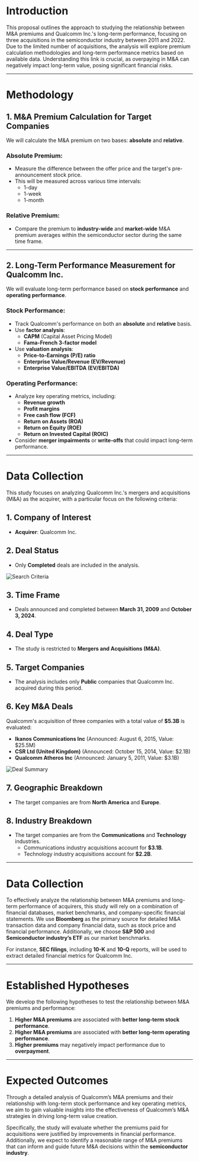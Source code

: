 # Introduction
This proposal outlines the approach to studying the relationship between M&A premiums and Qualcomm Inc.'s long-term performance, focusing on three acquisitions in the semiconductor industry between 2011 and 2022. Due to the limited number of acquisitions, the analysis will explore premium calculation methodologies and long-term performance metrics based on available data. Understanding this link is crucial, as overpaying in M&A can negatively impact long-term value, posing significant financial risks. 

---

# Methodology
## 1. M&A Premium Calculation for Target Companies
We will calculate the M&A premium on two bases: **absolute** and **relative**.

### Absolute Premium:
- Measure the difference between the offer price and the target's pre-announcement stock price.
- This will be measured across various time intervals:
  - 1-day
  - 1-week
  - 1-month

### Relative Premium:
- Compare the premium to **industry-wide** and **market-wide** M&A premium averages within the semiconductor sector during the same time frame.

---

## 2. Long-Term Performance Measurement for Qualcomm Inc.
We will evaluate long-term performance based on **stock performance** and **operating performance**.

### Stock Performance:
- Track Qualcomm's performance on both an **absolute** and **relative** basis.
- Use **factor analysis**:
  - **CAPM** (Capital Asset Pricing Model)
  - **Fama-French 3-factor model**
- Use **valuation analysis**:
  - **Price-to-Earnings (P/E) ratio**
  - **Enterprise Value/Revenue (EV/Revenue)**
  - **Enterprise Value/EBITDA (EV/EBITDA)**

### Operating Performance:
- Analyze key operating metrics, including:
  - **Revenue growth**
  - **Profit margins**
  - **Free cash flow (FCF)**
  - **Return on Assets (ROA)**
  - **Return on Equity (ROE)**
  - **Return on Invested Capital (ROIC)**
- Consider **merger impairments** or **write-offs** that could impact long-term performance.

---

# Data Collection
This study focuses on analyzing Qualcomm Inc.'s mergers and acquisitions (M&A) as the acquirer, with a particular focus on the following criteria:

## 1. Company of Interest
- **Acquirer**: Qualcomm Inc.

## 2. Deal Status
- Only **Completed** deals are included in the analysis.

![Search Criteria](./Marterial/Search%20Criteria.PNG)

## 3. Time Frame
- Deals announced and completed between **March 31, 2009** and **October 3, 2024**.

## 4. Deal Type
- The study is restricted to **Mergers and Acquisitions (M&A)**.

## 5. Target Companies
- The analysis includes only **Public** companies that Qualcomm Inc. acquired during this period.

## 6. Key M&A Deals
Qualcomm's acquisition of three companies with a total value of **$5.3B** is evaluated:
- **Ikanos Communications Inc** (Announced: August 6, 2015, Value: $25.5M)
- **CSR Ltd (United Kingdom)** (Announced: October 15, 2014, Value: $2.1B)
- **Qualcomm Atheros Inc** (Announced: January 5, 2011, Value: $3.1B)

![Deal Summary](./Marterial/Deal%20Summary.PNG)

## 7. Geographic Breakdown
- The target companies are from **North America** and **Europe**.

## 8. Industry Breakdown
- The target companies are from the **Communications** and **Technology** industries.
  - Communications industry acquisitions account for **$3.1B**.
  - Technology industry acquisitions account for **$2.2B**.

---

# Data Collection
To effectively analyze the relationship between M&A premiums and long-term performance of acquirers, this study will rely on a combination of financial databases, market benchmarks, and company-specific financial statements. We use **Bloomberg** as the primary source for detailed M&A transaction data and company financial data, such as stock price and financial performance. Additionally, we choose **S&P 500** and **Semiconductor industry’s ETF** as our market benchmarks. 

For instance, **SEC filings**, including **10-K** and **10-Q** reports, will be used to extract detailed financial metrics for Qualcomm Inc.

---

# Established Hypotheses
We develop the following hypotheses to test the relationship between M&A premiums and performance:

1. **Higher M&A premiums** are associated with **better long-term stock performance**.
2. **Higher M&A premiums** are associated with **better long-term operating performance**.
3. **Higher premiums** may negatively impact performance due to **overpayment**.

---

# Expected Outcomes
Through a detailed analysis of Qualcomm’s M&A premiums and their relationship with long-term stock performance and key operating metrics, we aim to gain valuable insights into the effectiveness of Qualcomm’s M&A strategies in driving long-term value creation. 

Specifically, the study will evaluate whether the premiums paid for acquisitions were justified by improvements in financial performance. Additionally, we expect to identify a reasonable range of M&A premiums that can inform and guide future M&A decisions within the **semiconductor industry**.

